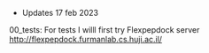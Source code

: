 * Updates 17 feb 2023

00_tests:
For tests I willl first try Flexpepdock server
http://flexpepdock.furmanlab.cs.huji.ac.il/